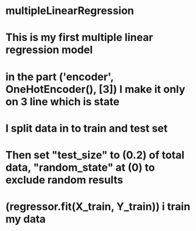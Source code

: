 # multipleLinearRegression
# This is my first multiple linear regression model
# in the part ('encoder', OneHotEncoder(), [3]) I make it only on 3 line which is state
# I split data in to train and test set 
# Then set "test_size" to (0.2) of total data, "random_state" at (0) to exclude random results
# (regressor.fit(X_train, Y_train)) i train my data
